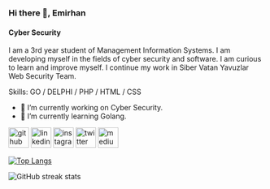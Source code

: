 ### Hi there 👋, Emirhan
#### Cyber Security
I am a 3rd year student of Management Information Systems. I am developing myself in the fields of cyber security and software. I am curious to learn and improve myself. I continue my work in Siber Vatan Yavuzlar Web Security Team.

Skills: GO / DELPHI / PHP / HTML / CSS

- 🔭 I’m currently working on Cyber Security. 
- 🌱 I’m currently learning Golang. 


[<img src='https://cdn.jsdelivr.net/npm/simple-icons@3.0.1/icons/github.svg' alt='github' height='40'>](https://github.com/euslu11)  [<img src='https://cdn.jsdelivr.net/npm/simple-icons@3.0.1/icons/linkedin.svg' alt='linkedin' height='40'>](https://www.linkedin.com/in/https://www.linkedin.com/in/emirhan-uslu-696427222//)  [<img src='https://cdn.jsdelivr.net/npm/simple-icons@3.0.1/icons/instagram.svg' alt='instagram' height='40'>](https://www.instagram.com/euslu11/)  [<img src='https://cdn.jsdelivr.net/npm/simple-icons@3.0.1/icons/twitter.svg' alt='twitter' height='40'>](https://twitter.com/euslu11)  [<img src='https://cdn.jsdelivr.net/npm/simple-icons@3.0.1/icons/medium.svg' alt='medium' height='40'>](euslu11)  

[![Top Langs](https://github-readme-stats.vercel.app/api/top-langs/?username=euslu11)](https://github.com/anuraghazra/github-readme-stats)

![GitHub streak stats](https://streak-stats.demolab.com/?user=euslu11)  

